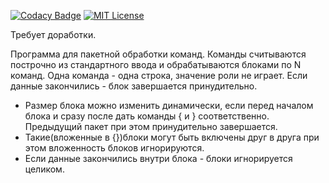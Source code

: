 [![Codacy Badge](https://app.codacy.com/project/badge/Grade/d402a715ed334152bc8448b328c76bb8)](https://www.codacy.com/gh/reficul0/PacketCommandsProccessor/dashboard?utm_source=github.com&amp;utm_medium=referral&amp;utm_content=reficul0/PacketCommandsProccessor&amp;utm_campaign=Badge_Grade)
[![MIT License](https://img.shields.io/badge/license-MIT-blue.svg?style=flat)](https://github.com/RocketChat/Rocket.Chat/raw/master/LICENSE)

Требует доработки.

Программа для пакетной обработки команд. Команды считываются построчно из стандартного
ввода и обрабатываются блоками по N команд. Одна команда - одна строка, значение роли не играет. Если
данные закончились - блок завершается принудительно.
+ Размер блока можно изменить динамически, если перед началом блока и сразу после дать команды { и }
соответственно. Предыдущий пакет при этом принудительно завершается.
+ Такие(вложенные в {})блоки могут быть включены друг в друга при этом вложенность блоков игнорируются.
+ Если данные закончились внутри блока - блоки игнорируется целиком.
